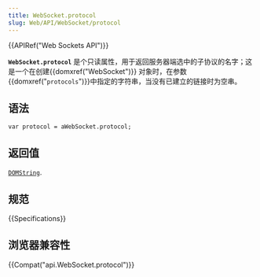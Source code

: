 ```yaml
---
title: WebSocket.protocol
slug: Web/API/WebSocket/protocol
---
```

{{APIRef("Web Sockets API")}}

**`WebSocket.protocol`** 是个只读属性，用于返回服务器端选中的子协议的名字；这是一个在创建{{domxref("WebSocket")}} 对象时，在参数{{domxref("<code>protocols</code>")}}中指定的字符串，当没有已建立的链接时为空串。

## 语法

```plain
var protocol = aWebSocket.protocol;
```

## 返回值

[`DOMString`](https://developer.mozilla.org/zh-CN/docs/Web/API/DOMString).

## 规范

{{Specifications}}

## 浏览器兼容性

{{Compat("api.WebSocket.protocol")}}
